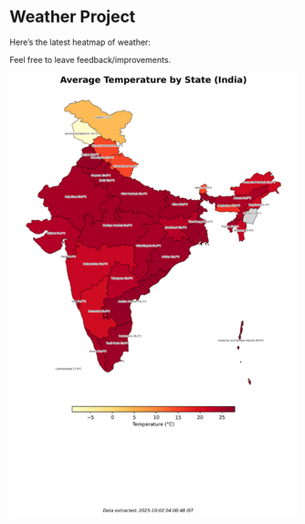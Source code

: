 # Weather Project

Here’s the latest heatmap of weather:

Feel free to leave feedback/improvements.

![India Heatmap](docs/assets/india_heatmap.png?v=DDAB9A)

